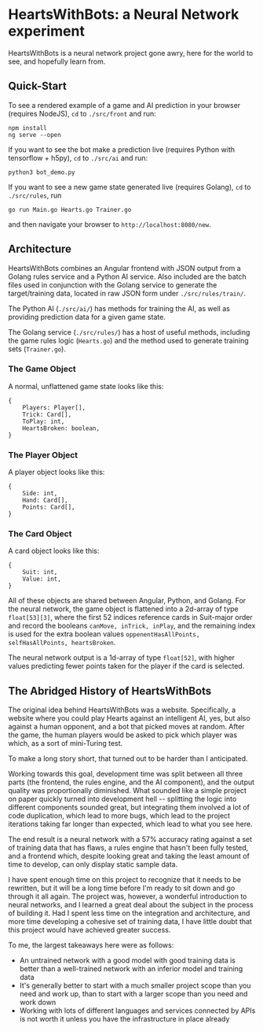 # HeartsWithBots: a Neural Network experiment
HeartsWithBots is a neural network project gone awry, here for the world to see, and hopefully learn from.

## Quick-Start
To see a rendered example of a game and AI prediction in your browser (requires NodeJS), `cd` to `./src/front` and run:
```
npm install
ng serve --open
```
If you want to see the bot make a prediction live (requires Python with tensorflow + h5py), `cd` to `./src/ai` and run:
```
python3 bot_demo.py
```
If you want to see a new game state generated live (requires Golang), `cd` to `./src/rules`, run
```
go run Main.go Hearts.go Trainer.go
```
and then navigate your browser to `http://localhost:8080/new`.

## Architecture
HeartsWithBots combines an Angular frontend with JSON output from a Golang rules service and a Python AI service. Also included are the batch files used in conjunction with the Golang service to generate the target/training data, located in raw JSON form under `./src/rules/train/`.

The Python AI (`./src/ai/`) has methods for training the AI, as well as providing prediction data for a given game state.

The Golang service (`./src/rules/`) has a host of useful methods, including the game rules logic (`Hearts.go`) and the method used to generate training sets (`Trainer.go`).

### The Game Object
A normal, unflattened game state looks like this:
```
{
	Players: Player[],
	Trick: Card[],
	ToPlay: int,
	HeartsBroken: boolean,
}
```
### The Player Object

A player object looks like this:
```
{
	Side: int,
	Hand: Card[],
	Points: Card[],
}
```

### The Card Object

A card object looks like this:
```
{
	Suit: int,
	Value: int,
}
```
All of these objects are shared between Angular, Python, and Golang. For the neural network, the game object is flattened into a 2d-array of type `float[53][3]`, where the first 52 indices reference cards in Suit-major order and record the booleans `canMove, inTrick, inPlay`, and the remaining index is used for the extra boolean values `oppenentHasAllPoints, selfHasAllPoints, heartsBroken`.

The neural network output is a 1d-array of type `float[52]`, with higher values predicting fewer points taken for the player if the card is selected.

## The Abridged History of HeartsWithBots
The original idea behind HeartsWithBots was a website. Specifically, a website where you could play Hearts against an intelligent AI, yes, but also against a human opponent, and a bot that picked moves at random. After the game, the human players would be asked to pick which player was which, as a sort of mini-Turing test.

To make a long story short, that turned out to be harder than I anticipated.

Working towards this goal, development time was split between all three parts (the frontend, the rules engine, and the AI component), and the output quality was proportionally diminished. What sounded like a simple project on paper quickly turned into development hell -- splitting the logic into different components sounded great, but integrating them involved a lot of code duplication, which lead to more bugs, which lead to the project iterations taking far longer than expected, which lead to what you see here.

The end result is a neural network with a 57% accuracy rating against a set of training data that has flaws, a rules engine that hasn't been fully tested, and a frontend which, despite looking great and taking the least amount of time to develop, can only display static sample data.

I have spent enough time on this project to recognize that it needs to be rewritten, but it will be a long time before I'm ready to sit down and go through it all again. The project was, however, a wonderful introduction to neural networks, and I learned a great deal about the subject in the process of building it. Had I spent less time on the integration and architecture, and more time developing a cohesive set of training data, I have little doubt that this project would have achieved greater success.

To me, the largest takeaways here were as follows:
+ An untrained network with a good model with good training data is better than a well-trained network with an inferior model and training data
+ It's generally better to start with a much smaller project scope than you need and work up, than to start with a larger scope than you need and work down
+ Working with lots of different languages and services connected by APIs is not worth it unless you have the infrastructure in place already
